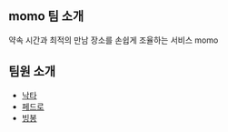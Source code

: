 ## momo 팀 소개

약속 시간과 최적의 만남 장소를 손쉽게 조율하는 서비스 momo

## 팀원 소개

- [낙타](./nakta.md)
- [페드로](https://github.com/ehBeak/momo-readme/blob/main/pedro.md)
- [빙봉](./bingbong.md)
